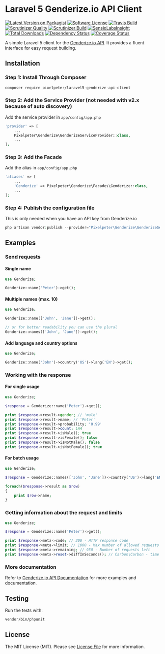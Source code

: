 # Laravel 5 Genderize.io API Client

[![Latest Version on Packagist](https://img.shields.io/packagist/v/pixelpeter/laravel5-genderize-api-client.svg?style=flat-square)](https://packagist.org/packages/pixelpeter/laravel5-genderize-api-client)
[![Software License](https://img.shields.io/badge/license-MIT-brightgreen.svg?style=flat-square)](LICENSE.md)
[![Travis Build](https://img.shields.io/travis/pixelpeter/laravel5-genderize-api-client/master.svg?style=flat-square)](https://travis-ci.org/pixelpeter/laravel5-genderize-api-client)
[![Scrutinizer Quality](https://img.shields.io/scrutinizer/g/pixelpeter/laravel5-genderize-api-client.svg?style=flat-square)](https://scrutinizer-ci.com/g/pixelpeter/laravel5-genderize-api-client)
[![Scrutinizer Build](https://img.shields.io/scrutinizer/build/g/pixelpeter/laravel5-genderize-api-client.svg?style=flat-square)](https://scrutinizer-ci.com/g/pixelpeter/laravel5-genderize-api-client)
[![SensioLabsInsight](https://img.shields.io/sensiolabs/i/3297d598-b868-40b0-8bea-e09aea1a10c0.svg?style=flat-square)](https://insight.sensiolabs.com/projects/3297d598-b868-40b0-8bea-e09aea1a10c0)
[![Total Downloads](https://img.shields.io/packagist/dt/pixelpeter/laravel5-genderize-api-client.svg?style=flat-square)](https://packagist.org/packages/pixelpeter/laravel5-genderize-api-client)
[![Dependency Status](https://www.versioneye.com/user/projects/574483dfce8d0e004130c23b/badge.svg?style=flat)](https://www.versioneye.com/user/projects/574483dfce8d0e004130c23b)
[![Coverage Status](https://coveralls.io/repos/github/pixelpeter/laravel5-genderize-api-client/badge.svg?branch=master)](https://coveralls.io/github/pixelpeter/laravel5-genderize-api-client?branch=master)

A simple Laravel 5 client for the [Genderize.io API](https://genderize.io/).
It provides a fluent interface for easy request building.

## Installation

### Step 1: Install Through Composer
``` bash
composer require pixelpeter/laravel5-genderize-api-client
```

### Step 2: Add the Service Provider (not needed with v2.x because of auto discovery)
Add the service provider in `app/config/app.php`
```php
'provider' => [
    ...
    Pixelpeter\Genderize\GenderizeServiceProvider::class,
    ...
];
```

### Step 3: Add the Facade
Add the alias in `app/config/app.php`
```php
'aliases' => [
    ...
    'Genderize' => Pixelpeter\Genderize\Facades\Genderize::class,
    ...
];
```
### Step 4: Publish the configuration file
This is only needed when you have an API key from Genderize.io
```php
php artisan vendor:publish --provider="Pixelpeter\Genderize\GenderizeServiceProvider"
```

## Examples

### Send requests
#### Single name
```php
use Genderize;

Genderize::name('Peter')->get();
```

#### Multiple names (max. 10)
```php
use Genderize;

Genderize::name(['John', 'Jane'])->get();

// or for better readability you can use the plural
Genderize::names(['John', 'Jane'])->get();
```

#### Add language and country options
```php
use Genderize;

Genderize::name('John')->country('US')->lang('EN')->get();
```
### Working with the response
#### For single usage
```php
use Genderize;

$response = Genderize::name('Peter')->get();

print $response->result->gender; // 'male'
print $response->result->name; // 'Peter'
print $response->result->probability; '0.99'
print $response->result->count; 144
print $response->result->isMale(); true
print $response->result->isFemale(); false
print $response->result->isNotMale(); false
print $response->result->isNotFemale(); true
```

#### For batch usage
```php
use Genderize;

$response = Genderize::names(['John', 'Jane'])->country('US')->lang('EN')->get();

foreach($response->result as $row)
{
    print $row->name;
}
```

### Getting information about the request and limits
```php
use Genderize;

$response = Genderize::name('Peter')->get();

print $response->meta->code; // 200 - HTTP response code
print $response->meta->limit; // 1000 - Max number of allowed requests
print $response->meta->remaining; // 950 - Number of requests left
print $response->meta->reset->diffInSeconds(); // Carbon\Carbon - time left till reset
```

### More documentation
Refer to [Genderize.io API Documentation](https://store.genderize.io/documentation/) for more examples and documentation.

## Testing
Run the tests with:
```bash
vendor/bin/phpunit
```

## License

The MIT License (MIT). Please see [License File](LICENSE.md) for more information.
